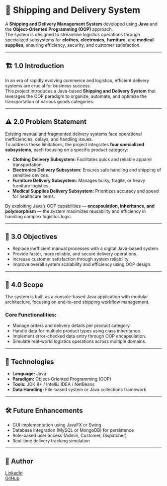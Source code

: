 # 🚚 Shipping and Delivery System

A **Shipping and Delivery Management System** developed using **Java** and the **Object-Oriented Programming (OOP)** approach.  
The system is designed to streamline logistics operations through specialized subsystems for **clothes**, **electronics**, **furniture**, and **medical supplies**, ensuring efficiency, security, and customer satisfaction.

---

## 🏗️ 1.0 Introduction
In an era of rapidly evolving commerce and logistics, efficient delivery systems are crucial for business success.  
This project introduces a Java-based **Shipping and Delivery System** that leverages the OOP paradigm to organize, automate, and optimize the transportation of various goods categories.

---

## ⚠️ 2.0 Problem Statement
Existing manual and fragmented delivery systems face operational inefficiencies, delays, and handling issues.  
To address these limitations, the project integrates **four specialized subsystems**, each focusing on a specific product category:

- **Clothing Delivery Subsystem:** Facilitates quick and reliable apparel transportation.  
- **Electronics Delivery Subsystem:** Ensures safe handling and shipping of sensitive devices.  
- **Furniture Delivery Subsystem:** Manages bulky, fragile, or heavy furniture logistics.  
- **Medical Supplies Delivery Subsystem:** Prioritizes accuracy and speed for healthcare items.

By exploiting Java’s OOP capabilities — **encapsulation, inheritance, and polymorphism** — the system maximizes reusability and efficiency in handling complex logistics logic.

---

## 🎯 3.0 Objectives
- Replace inefficient manual processes with a digital Java-based system.  
- Provide faster, more reliable, and secure delivery operations.  
- Increase customer satisfaction through system reliability.  
- Improve overall system scalability and efficiency using OOP design.

---

## 🧩 4.0 Scope
The system is built as a console-based Java application with modular architecture, focusing on end-to-end shipping workflow management.

### Core Functionalities:
- Manage orders and delivery details per product category.  
- Handle data for multiple product types using class inheritance.  
- Implement error-checked data entry through OOP encapsulation.  
- Simulate real-world logistics operations across multiple domains.

---

## 🧰 Technologies
- **Language:** Java  
- **Paradigm:** Object-Oriented Programming (OOP)  
- **Tools:** JDK 8+ / IntelliJ IDEA / NetBeans  
- **Data Handling:** File-based system or Java collections framework  

---

## 🛠️ Future Enhancements
- GUI implementation using JavaFX or Swing  
- Database integration (MySQL or MongoDB) for persistence  
- Role-based user access (Admin, Customer, Dispatcher)  
- Real-time delivery tracking simulation  

---

## 👤 Author
[LinkedIn](https://www.linkedin.com/in/ibrahim-bakour)  
[GitHub](https://github.com/IbrahimBakour)
